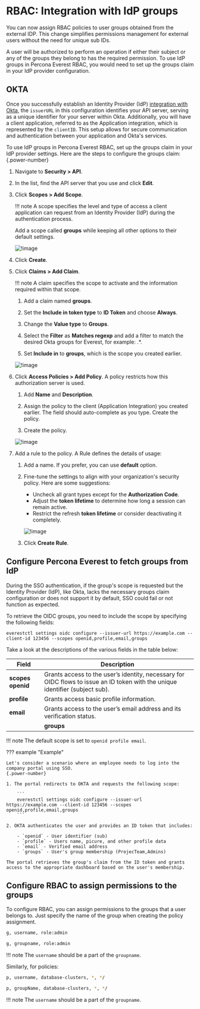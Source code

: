 # RBAC: Integration with IdP groups

You can now assign RBAC policies to user groups obtained from the external IDP. This change simplifies permissions management for external users without the need for unique sub IDs.

A user will be authorized to perform an operation if either their subject or any of the groups they belong to has the required permission. To use IdP groups in Percona Everest RBAC, you would need to set up the groups claim in your IdP provider configuration.

## OKTA

Once you successfully establish an Identity Provider (IdP) [integration with Okta](Idp_integration.md#configure-oidc-on-the-provider-side), the `issuerURL` in this configuration identifies your API server, serving as a unique identifier for your server within Okta. Additionally, you will have a client application, referred to as the Application integration, which is represented by the `clientID`. This setup allows for secure communication and authentication between your application and Okta's services.

To use IdP groups in Percona Everest RBAC, set up the groups claim in your IdP provider settings. Here are the steps to configure the groups claim:
{.power-number}

1. Navigate to **Security > API**.

2. In the list, find the API server that you use and click **Edit**.

3. Click **Scopes > Add Scope**. 

    !!! note
        A scope specifies the level and type of access a client application can request from an Identity Provider (IdP) during the authentication process.
      
    Add a scope called **groups** while keeping all other options to their default settings.

    ![!image](../images/scr_scope.png)


4. Click **Create**.

5. Click **Claims > Add Claim**. 

    !!! note
        A claim specifies the scope to activate and the information required within that scope.

    1. Add a claim named **groups**.

    2. Set the **Include in token type** to **ID Token** and choose **Always**.

    3. Change the **Value type** to **Groups**.

    4. Select the **Filter** as **Matches regexp** and add a filter to match the desired Okta groups for Everest, for example: .*.

    5. Set **Include in** to **groups**, which is the scope you created earlier.

    ![!image](../images/scr_claim.png)

6. Click **Access Policies > Add Policy**. A policy restricts how this authorization server is used.

    1. Add **Name** and **Description**.

    2. Assign the policy to the client (Application Integration) you created earlier. The field should auto-complete as you type. Create the policy.

    3. Create the policy.

    ![!image](../images/scr_policy.png)

7. Add a rule to the policy. A Rule defines the details of usage:

    1. Add a name. If you prefer, you can use **default** option.

    2. Fine-tune the settings to align with your organization's security policy. Here are some suggestions:

        - Uncheck all grant types except for the **Authorization Code**.
        -  Adjust the **token lifetime** to determine how long a session can remain active.
        - Restrict the refresh **token lifetime** or consider deactivating it completely.

        ![!image](../images/scr_rule.png)

    3. Click **Create Rule**.


## Configure Percona Everest to fetch groups from IdP

During the SSO authentication, if the group's scope is requested but the Identity Provider (IdP), like Okta, lacks the necessary groups claim configuration or does not support it by default, SSO could fail or not function as expected.

To retrieve the OIDC groups, you need to include the scope by specifying the following fields:

    everestctl settings oidc configure --issuer-url https://example.com --client-id 123456 --scopes openid,profile,email,groups

Take a look at the descriptions of the various fields in the table below:

 **Field**|**Description**|
 |--------|---------------|
 |**scopes openid**|Grants access to the user’s identity, necessary for OIDC flows to issue an ID token with the unique identifier (subject sub).|
  |**profile**|Grants access basic profile information.|
  |**email**|Grants access to the user’s email address and its verification status.|
    |**groups**|Grants access to obtain information about the user’s group memberships.|

!!! note
    The default scope is set to `openid profile email`.

??? example "Example"

    Let's consider a scenario where an employee needs to log into the company portal using SSO.
    {.power-number}

    1. The portal redirects to OKTA and requests the following scope:

        ```
        everestctl settings oidc configure --issuer-url https://example.com --client-id 123456 --scopes openid,profile,email,groups
        ```

    2. OKTA authenticates the user and provides an ID token that includes:

        - `openid` - User identifier (sub)
        - `profile` - Users name, picure, and other profile data
        - `email` - Verified email address
        - `groups` - User's group membership (ProjecTeam,Admins)

    The portal retrieves the group's claim from the ID token and grants access to the appropriate dashboard based on the user's membership.

## Configure RBAC to assign permissions to the groups

To configure RBAC, you can assign permissions to the groups that a user belongs to. Just specify the name of the group when creating the policy assignment.

```sh
g, username, role:admin
```
    
```sh
g, groupname, role:admin
```

!!! note
    The `username` should be a part of the `groupname`.


Similarly, for policies:

```sh
p, username, database-clusters, *, */
```

```sh
p, groupName, database-clusters, *, */
```

!!! note
    The `username` should be a part of the `groupname`.       



































